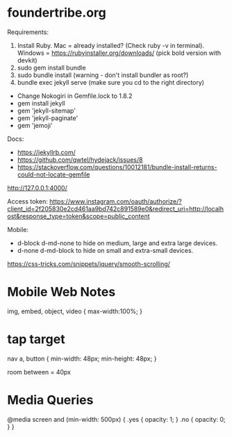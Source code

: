# foundertribe.org


Requirements:
1. Install Ruby. Mac = already installed? (Check ruby -v in terminal). Windows = https://rubyinstaller.org/downloads/ (pick bold version with devkit)
2. sudo gem install bundle
3. sudo bundle install (warning - don't install bundler as root?)
4. bundle exec jekyll serve (make sure you cd to the right directory)

- Change Nokogiri in Gemfile.lock to 1.8.2
- gem install jekyll
- gem 'jekyll-sitemap'
- gem 'jekyll-paginate'
- gem 'jemoji'

Docs:
- https://jekyllrb.com/
- https://github.com/qwtel/hydejack/issues/8
- https://stackoverflow.com/questions/10012181/bundle-install-returns-could-not-locate-gemfile


http://127.0.0.1:4000/

Access token:
https://www.instagram.com/oauth/authorize/?client_id=2f205830e2cd461aa9bd742c891589e0&redirect_uri=http://localhost&response_type=token&scope=public_content

Mobile:
- d-block d-md-none to hide on medium, large and extra large devices.
- d-none d-md-block to hide on small and extra-small devices.

https://css-tricks.com/snippets/jquery/smooth-scrolling/

# Mobile Web Notes


<meta name="viewport" content="width=device-width,initial-scale=1">

img, embed,
object, video {
  max-width:100%;
}

# tap target

nav a, button {
  min-width: 48px;
  min-height: 48px;
}

room between = 40px

# Media Queries

@media screen and (min-width: 500px) {
  .yes {
    opacity: 1;
  }
  .no {
    opacity: 0;
  }
}
